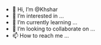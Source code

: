 - 👋 Hi, I’m @Khshar
- 👀 I’m interested in ...
- 🌱 I’m currently learning ...
- 💞️ I’m looking to collaborate on ...
- 📫 How to reach me ...

<!---
Khshar/Khshar is a ✨ special ✨ repository because its `README.md` (this file) appears on your GitHub profile.
You can click the Preview link to take a look at your changes.
--->
